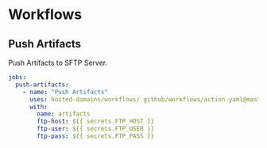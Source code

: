 # Workflows

## Push Artifacts

Push Artifacts to SFTP Server.

```yaml
jobs:
  push-artifacts:
    - name: "Push Artifacts"
      uses: hosted-domains/workflows/.github/workflows/action.yaml@master
      with:
        name: artifacts
        ftp-host: ${{ secrets.FTP_HOST }}
        ftp-user: ${{ secrets.FTP_USER }}
        ftp-pass: ${{ secrets.FTP_PASS }}
```
